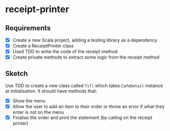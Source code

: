 # receipt-printer

## Requirements

- [x] Create a new Scala project, adding a testing library as a dependency
- [x] Create a ReceiptPrinter class
- [x] Used TDD to write the code of the receipt method
- [x] Create private methods to extract some logic from the receipt method

## Sketch

Use TDD to create a new class called `Till` which takes `CafeDetail` instance at initialisation. It should have methods that:
- [x] Show the menu
- [x] Allow the user to add an item to their order or throw an error if what they enter is not on the menu
- [x] Finalise the order and print the statement (by calling on the receipt printer)